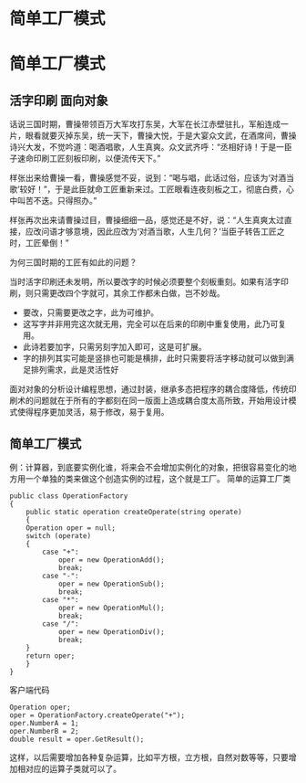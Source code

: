 # 简单工厂模式

# 简单工厂模式

## 活字印刷 面向对象

话说三国时期，曹操带领百万大军攻打东吴，大军在长江赤壁驻扎，军船连成一片，眼看就要灭掉东吴，统一天下，曹操大悦，于是大宴众文武，在酒席间，曹操诗兴大发，不觉吟道：喝酒唱歌，人生真爽。众文武齐呼：“丞相好诗！于是一臣子速命印刷工匠刻板印刷，以便流传天下。”

样张出来给曹操一看，曹操感觉不妥，说到：“喝与唱，此话过俗，应该为‘对酒当歌’较好！”，于是此臣就命工匠重新来过。工匠眼看连夜刻板之工，彻底白费，心中叫苦不迭。只得照办。”

样张再次出来请曹操过目，曹操细细一品，感觉还是不好，说：“人生真爽太过直接，应改问语才够意境，因此应改为‘对酒当歌，人生几何？’当臣子转告工匠之时，工匠晕倒！”

为何三国时期的工匠有如此的问题？

当时活字印刷还未发明，所以要改字的时候必须要整个刻板重刻。如果有活字印刷，则只需更改四个字就可，其余工作都未白做，岂不妙哉。

*   要改，只需要更改之字，此为可维护。
*   这写字并非用完这次就无用，完全可以在后来的印刷中重复使用，此乃可复用。
*   此诗若要加字，只需另刻字加入即可，这是可扩展。
*   字的排列其实可能是竖排也可能是横排，此时只需要将活字移动就可以做到满足排列需求，此是灵活性好

面对对象的分析设计编程思想，通过封装，继承多态把程序的耦合度降低，传统印刷术的问题就在于所有的字都刻在同一版面上造成耦合度太高所致，开始用设计模式使得程序更加灵活，易于修改，易于复用。

## 简单工厂模式

例：计算器，到底要实例化谁，将来会不会增加实例化的对象，把很容易变化的地方用一个单独的类来做这个创造实例的过程，这个就是工厂。 简单的运算工厂类

```
public class OperationFactory
{
    public static operation createOperate(string operate)
    {
    Operation oper = null;
    switch (operate)
    {
        case "+":
            oper = new OperationAdd();
            break;
        case "-":
            oper = new OperationSub();
            break;
        case "*":
            oper = new OperationMul();
            break;
        case "/":
            oper = new OperationDiv();
            break;
    }
    return oper;
    }
} 
```

客户端代码

```
Operation oper;
oper = OperationFactory.createOperate("+");
oper.NumberA = 1;
oper.NumberB = 2;
double result = oper.GetResult(); 
```

这样，以后需要增加各种复杂运算，比如平方根，立方根，自然对数等等，只要增加相对应的运算子类就可以了。